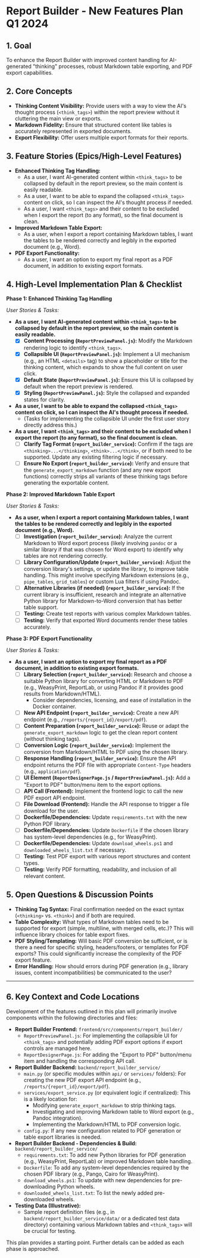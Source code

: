 # Report Builder - New Features Plan Q1 2024

## 1. Goal

To enhance the Report Builder with improved content handling for AI-generated "thinking" processes, robust Markdown table exporting, and PDF export capabilities.

## 2. Core Concepts

*   **Thinking Content Visibility:** Provide users with a way to view the AI's thought process (`<think_tags>`) within the report preview without it cluttering the main view or exports.
*   **Markdown Fidelity:** Ensure that structured content like tables is accurately represented in exported documents.
*   **Export Flexibility:** Offer users multiple export formats for their reports.

## 3. Feature Stories (Epics/High-Level Features)

*   **Enhanced Thinking Tag Handling:**
    *   As a user, I want AI-generated content within `<think_tags>` to be collapsed by default in the report preview, so the main content is easily readable.
    *   As a user, I want to be able to expand the collapsed `<think_tags>` content on click, so I can inspect the AI's thought process if needed.
    *   As a user, I want `<think_tags>` and their content to be excluded when I export the report (to any format), so the final document is clean.
*   **Improved Markdown Table Export:**
    *   As a user, when I export a report containing Markdown tables, I want the tables to be rendered correctly and legibly in the exported document (e.g., Word).
*   **PDF Export Functionality:**
    *   As a user, I want an option to export my final report as a PDF document, in addition to existing export formats.

## 4. High-Level Implementation Plan & Checklist

**Phase 1: Enhanced Thinking Tag Handling**

*User Stories & Tasks:*

*   **As a user, I want AI-generated content within `<think_tags>` to be collapsed by default in the report preview, so the main content is easily readable.**
    *   [x] **Content Processing (`ReportPreviewPanel.js`):** Modify the Markdown rendering logic to identify `<think_tags>`.
    *   [x] **Collapsible UI (`ReportPreviewPanel.js`):** Implement a UI mechanism (e.g., an HTML `<details>` tag) to show a placeholder or title for the thinking content, which expands to show the full content on user click.
    *   [x] **Default State (`ReportPreviewPanel.js`):** Ensure this UI is collapsed by default when the report preview is rendered.
    *   [x] **Styling (`ReportPreviewPanel.js`):** Style the collapsed and expanded states for clarity.
*   **As a user, I want to be able to expand the collapsed `<think_tags>` content on click, so I can inspect the AI's thought process if needed.**
    *   (Tasks for implementing the collapsible UI under the first user story directly address this.)
*   **As a user, I want `<think_tags>` and their content to be excluded when I export the report (to any format), so the final document is clean.**
    *   [ ] **Clarify Tag Format (`report_builder_service`):** Confirm if the tags are `<thinking>...</thinking>`, `<think>...</think>`, or if both need to be supported. Update any existing filtering logic if necessary.
    *   [ ] **Ensure No Export (`report_builder_service`):** Verify and ensure that the `generate_export_markdown` function (and any new export functions) correctly strips all variants of these thinking tags before generating the exportable content.

**Phase 2: Improved Markdown Table Export**

*User Stories & Tasks:*

*   **As a user, when I export a report containing Markdown tables, I want the tables to be rendered correctly and legibly in the exported document (e.g., Word).**
    *   [ ] **Investigation (`report_builder_service`):** Analyze the current Markdown to Word export process (likely involving `pandoc` or a similar library if that was chosen for Word export) to identify why tables are not rendering correctly.
    *   [ ] **Library Configuration/Update (`report_builder_service`):** Adjust the conversion library's settings, or update the library, to improve table handling. This might involve specifying Markdown extensions (e.g., `pipe_tables`, `grid_tables`) or custom Lua filters if using Pandoc.
    *   [ ] **Alternative Libraries (if needed) (`report_builder_service`):** If the current library is insufficient, research and integrate an alternative Python library for Markdown-to-Word conversion that has better table support.
    *   [ ] **Testing:** Create test reports with various complex Markdown tables.
    *   [ ] **Testing:** Verify that exported Word documents render these tables accurately.

**Phase 3: PDF Export Functionality**

*User Stories & Tasks:*

*   **As a user, I want an option to export my final report as a PDF document, in addition to existing export formats.**
    *   [ ] **Library Selection (`report_builder_service`):** Research and choose a suitable Python library for converting HTML or Markdown to PDF (e.g., WeasyPrint, ReportLab, or using Pandoc if it provides good results from Markdown/HTML).
        *   Consider dependencies, licensing, and ease of installation in the Docker container.
    *   [ ] **New API Endpoint (`report_builder_service`):** Create a new API endpoint (e.g., `/reports/{report_id}/export/pdf`).
    *   [ ] **Content Preparation (`report_builder_service`):** Reuse or adapt the `generate_export_markdown` logic to get the clean report content (without thinking tags).
    *   [ ] **Conversion Logic (`report_builder_service`):** Implement the conversion from Markdown/HTML to PDF using the chosen library.
    *   [ ] **Response Handling (`report_builder_service`):** Ensure the API endpoint returns the PDF file with appropriate `Content-Type` headers (e.g., `application/pdf`).
    *   [ ] **UI Element (`ReportDesignerPage.js` / `ReportPreviewPanel.js`):** Add a "Export to PDF" button/menu item to the export options.
    *   [ ] **API Call (Frontend):** Implement the frontend logic to call the new PDF export API endpoint.
    *   [ ] **File Download (Frontend):** Handle the API response to trigger a file download for the user.
    *   [ ] **Dockerfile/Dependencies:** Update `requirements.txt` with the new Python PDF library.
    *   [ ] **Dockerfile/Dependencies:** Update `Dockerfile` if the chosen library has system-level dependencies (e.g., for WeasyPrint).
    *   [ ] **Dockerfile/Dependencies:** Update `download_wheels.ps1` and `downloaded_wheels_list.txt` if necessary.
    *   [ ] **Testing:** Test PDF export with various report structures and content types.
    *   [ ] **Testing:** Verify PDF formatting, readability, and inclusion of all relevant content.

## 5. Open Questions & Discussion Points

*   **Thinking Tag Syntax:** Final confirmation needed on the exact syntax (`<thinking>` vs. `<think>`) and if both are required.
*   **Table Complexity:** What types of Markdown tables need to be supported for export (simple, multiline, with merged cells, etc.)? This will influence library choices for table export fixes.
*   **PDF Styling/Templating:** Will basic PDF conversion be sufficient, or is there a need for specific styling, headers/footers, or templates for PDF exports? This could significantly increase the complexity of the PDF export feature.
*   **Error Handling:** How should errors during PDF generation (e.g., library issues, content incompatibilities) be communicated to the user?

---

## 6. Key Context and Code Locations

Development of the features outlined in this plan will primarily involve components within the following directories and files:

*   **Report Builder Frontend:** `frontend/src/components/report_builder/`
    *   `ReportPreviewPanel.js`: For implementing the collapsible UI for `<think_tags>` and potentially adding PDF export options if export controls are managed here.
    *   `ReportDesignerPage.js`: For adding the "Export to PDF" button/menu item and handling the corresponding API call.
*   **Report Builder Backend:** `backend/report_builder_service/`
    *   `main.py` (or specific modules within `api/` or `services/` folders): For creating the new PDF export API endpoint (e.g., `/reports/{report_id}/export/pdf`).
    *   `services/export_service.py` (or equivalent logic if centralized): This is a likely location for:
        *   Modifying `generate_export_markdown` to strip thinking tags.
        *   Investigating and improving Markdown table to Word export (e.g., Pandoc integration).
        *   Implementing the Markdown/HTML to PDF conversion logic.
    *   `config.py`: If any new configuration related to PDF generation or table export libraries is needed.
*   **Report Builder Backend - Dependencies & Build:** `backend/report_builder_service/`
    *   `requirements.txt`: To add new Python libraries for PDF generation (e.g., WeasyPrint, ReportLab) or improved Markdown table handling.
    *   `Dockerfile`: To add any system-level dependencies required by the chosen PDF library (e.g., Pango, Cairo for WeasyPrint).
    *   `download_wheels.ps1`: To update with new dependencies for pre-downloading Python wheels.
    *   `downloaded_wheels_list.txt`: To list the newly added pre-downloaded wheels.
*   **Testing Data (Illustrative):**
    *   Sample report definition files (e.g., in `backend/report_builder_service/data/` or a dedicated test data directory) containing various Markdown tables and `<think_tags>` will be crucial for testing.

This plan provides a starting point. Further details can be added as each phase is approached. 